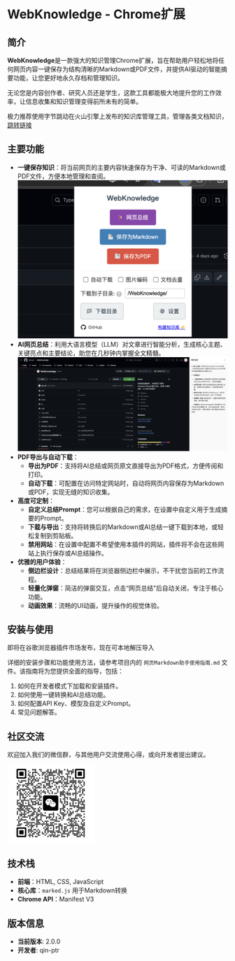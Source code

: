 # WebKnowledge - Chrome扩展

## 简介

**WebKnowledge**是一款强大的知识管理Chrome扩展，旨在帮助用户轻松地将任何网页内容一键保存为结构清晰的Markdown或PDF文件，并提供AI驱动的智能摘要功能，让您更好地永久存档和管理知识。

无论您是内容创作者、研究人员还是学生，这款工具都能极大地提升您的工作效率，让信息收集和知识管理变得前所未有的简单。

极力推荐使用字节跳动在火山引擎上发布的知识库管理工具，管理各类文档知识，[跳转链接](https://www.volcengine.com/docs/84313/1254457)

## 主要功能

- **一键保存知识**：将当前网页的主要内容快速保存为干净、可读的Markdown或PDF文件，方便本地管理和查阅。![case2](icons/case2.png)
- **AI网页总结**：利用大语言模型（LLM）对文章进行智能分析，生成核心主题、关键亮点和主要结论，助您在几秒钟内掌握全文精髓。![case1](icons/case1.png)
- **PDF导出与自动下载**：
  - **导出为PDF**：支持将AI总结或网页原文直接导出为PDF格式，方便传阅和打印。
  - **自动下载**：可配置在访问特定网站时，自动将网页内容保存为Markdown或PDF，实现无缝的知识收集。
- **高度可定制**：
  - **自定义总结Prompt**：您可以根据自己的需求，在设置中自定义用于生成摘要的Prompt。
  - **下载与导出**：支持将转换后的Markdown或AI总结一键下载到本地，或轻松复制到剪贴板。
  - **禁用网站**：在设置中配置不希望使用本插件的网站，插件将不会在这些网站上执行保存或AI总结操作。
- **优雅的用户体验**：
  - **侧边栏设计**：总结结果将在浏览器侧边栏中展示，不干扰您当前的工作流程。
  - **轻量化弹窗**：简洁的弹窗交互，点击“网页总结”后自动关闭，专注于核心功能。
  - **动画效果**：流畅的UI动画，提升操作的视觉体验。

## 安装与使用

即将在谷歌浏览器插件市场发布，现在可本地解压导入

详细的安装步骤和功能使用方法，请参考项目内的 `网页Markdown助手使用指南.md` 文件。该指南将为您提供全面的指导，包括：

1. 如何在开发者模式下加载和安装插件。
2. 如何使用一键转换和AI总结功能。
3. 如何配置API Key、模型及自定义Prompt。
4. 常见问题解答。

## 社区交流

欢迎加入我们的微信群，与其他用户交流使用心得，或向开发者提出建议。

<img src="icons/wechat.png" alt="微信群二维码" width="200"/>

## 技术栈

- **前端**：HTML, CSS, JavaScript
- **核心库**：`marked.js` 用于Markdown转换
- **Chrome API**：Manifest V3

## 版本信息

- **当前版本**: 2.0.0
- **开发者**: qin-ptr

